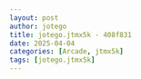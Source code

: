 ```yaml
---
layout: post
author: jotego
title: jotego.jtmx5k - 408f831
date: 2025-04-04
categories: [Arcade, jtmx5k]
tags: [jotego.jtmx5k]
---
```


